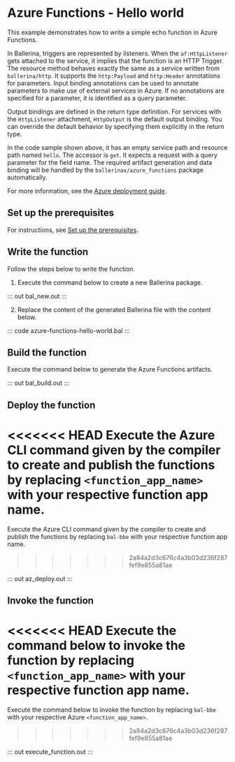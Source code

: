 # Azure Functions - Hello world

This example demonstrates how to write a simple echo function in Azure Functions.

In Ballerina, triggers are represented by listeners. When the `af:HttpListener` gets attached to the service, it implies that the function is an HTTP Trigger. The resource method behaves exactly the same as a service written from `ballerina/http`. It supports the `http:Payload` and `http:Header` annotations for parameters. Input binding annotations can be used to annotate parameters to make use of external services in Azure. If no annotations are specified for a parameter, it is identified as a query parameter.

Output bindings are defined in the return type definition. For services with the `HttpListener` attachment, `HttpOutput` is the default output binding. You can override the default behavior by specifying them explicitly in the return type. 

In the code sample shown above, it has an empty service path and resource path named `hello`. The accessor is `get`. It expects a request with a query parameter for the field name. The required artifact generation and data binding will be handled by the `ballerinax/azure_functions` package automatically.

For more information, see the [Azure deployment guide](https://ballerina.io/learn/run-in-the-cloud/function-as-a-service/azure-functions/).

## Set up the prerequisites

For instructions, see [Set up the prerequisites](https://ballerina.io/learn/run-in-the-cloud/function-as-a-service/azure-functions/#set-up-the-prerequisites).

## Write the function

Follow the steps below to write the function.

1. Execute the command below to create a new Ballerina package.

::: out bal_new.out :::

2. Replace the content of the generated Ballerina file with the content below.

::: code azure-functions-hello-world.bal :::

## Build the function

Execute the command below to generate the Azure Functions artifacts.

::: out bal_build.out :::

## Deploy the function

<<<<<<< HEAD
Execute the Azure CLI command given by the compiler to create and publish the functions by replacing `<function_app_name>` with your respective function app name.
=======
Execute the Azure CLI command given by the compiler to create and publish the functions by replacing `bal-bbe` with your respective function app name.
>>>>>>> 2a84a2d3c676c4a3b03d236f287fef9e855a81ae

::: out az_deploy.out :::

## Invoke the function

<<<<<<< HEAD
Execute the command below to invoke the function by replacing `<function_app_name>` with your respective function app name.
=======
Execute the command below to invoke the function by replacing `bal-bbe` with your respective Azure `<function_app_name>`.
>>>>>>> 2a84a2d3c676c4a3b03d236f287fef9e855a81ae

::: out execute_function.out :::
